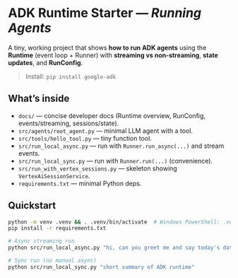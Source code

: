 # ADK Runtime Starter — *Running Agents*

A tiny, working project that shows **how to run ADK agents** using the **Runtime** (event loop + Runner)
with **streaming vs non‑streaming**, **state updates**, and **RunConfig**.

> Install: `pip install google-adk`

## What’s inside
- `docs/` — concise developer docs (Runtime overview, RunConfig, events/streaming, sessions/state).
- `src/agents/root_agent.py` — minimal LLM agent with a tool.
- `src/tools/hello_tool.py` — tiny function tool.
- `src/run_local_async.py` — run with `Runner.run_async(...)` and stream events.
- `src/run_local_sync.py` — run with `Runner.run(...)` (convenience).
- `src/run_with_vertex_sessions.py` — skeleton showing `VertexAiSessionService`.
- `requirements.txt` — minimal Python deps.

## Quickstart
```bash
python -m venv .venv && . .venv/bin/activate  # Windows PowerShell: .venv\Scripts\Activate.ps1
pip install -r requirements.txt

# Async streaming run
python src/run_local_async.py "hi, can you greet me and say today's date?"

# Sync run (no manual async)
python src/run_local_sync.py "short summary of ADK runtime"
```

